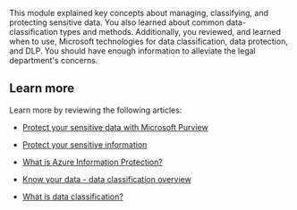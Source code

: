 This module explained key concepts about managing, classifying, and protecting sensitive data. You also learned about common data-classification types and methods. Additionally, you reviewed, and learned when to use, Microsoft technologies for data classification, data protection, and DLP. You should have enough information to alleviate the legal department's concerns.

## Learn more

Learn more by reviewing the following articles:

- [Protect your sensitive data with Microsoft Purview](/microsoft-365/compliance/information-protection?azure-portal=true)

- [Protect your sensitive information](https://www.microsoft.com/security/business/information-protection?azure-portal=true)

- [What is Azure Information Protection?](/azure/information-protection/what-is-information-protection?azure-portal=true)

- [Know your data - data classification overview](/microsoft-365/compliance/data-classification-overview?azure-portal=true)

- [What is data classification?](/azure/cloud-adoption-framework/govern/policy-compliance/data-classification?azure-portal=true)